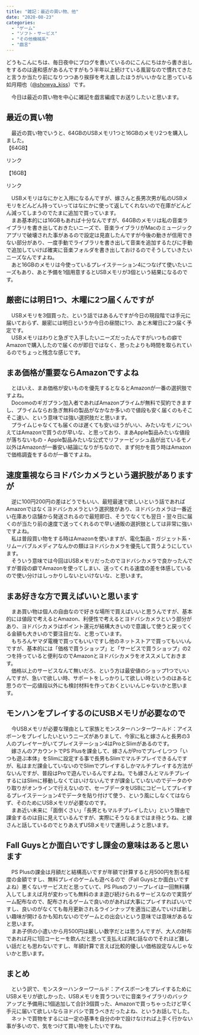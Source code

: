 ```yaml
---
title: "雑記：最近の買い物、他"
date: "2020-08-23"
categories: 
  - "ゲーム"
  - "ソフト・サービス"
  - "その他機械系"
  - "戯言"
---
```


どうもこんにちは、毎日夜中にブログを書いているのにこんにちはから書き出しをするのは違和感があるんですがもう半年以上続けている風習なので慣れてきたと言うか当たり前になりつつあり挨拶を考え直したほうがいいかなと思っている如月翔也（[@showya\_kiss](http://twitter.com/showya_kiss)）です。  
  
　今日は最近の買い物を中心に雑記を戯言編成でお送りしたいと思います。  

## 最近の買い物

　最近の買い物でいうと、64GBのUSBメモリ1つと16GBのメモリ2つを購入しました。  
【64GB】 

<script type="text/javascript">(function(b,c,f,g,a,d,e){b.MoshimoAffiliateObject=a;b[a]=b[a]||function(){arguments.currentScript=c.currentScript||c.scripts[c.scripts.length-2];(b[a].q=b[a].q||[]).push(arguments)};c.getElementById(a)||(d=c.createElement(f),d.src=g,d.id=a,e=c.getElementsByTagName("body")[0],e.appendChild(d))})(window,document,"script","//dn.msmstatic.com/site/cardlink/bundle.js","msmaflink");msmaflink({"n":"Transcend USBメモリ 64GB USB 3.1 スライド式 PS4動作確認済 TS64GJF790KBE 【Amazon.co.jp限定パッケージ】","b":"トランセンドジャパン","t":"TS64GJF790BKE","d":"https:\/\/m.media-amazon.com","c_p":"\/images\/I","p":["\/3181ZyUMNdL.jpg","\/41GRpVwthuL.jpg","\/51dNEPDDGuL.jpg","\/31Jx7weyb7L.jpg","\/51gx6uSeYbL.jpg","\/51mbNdzkrWL.jpg","\/41V3OLBTYaL.jpg"],"u":{"u":"https:\/\/www.amazon.co.jp\/dp\/B07MLX2B2L","t":"amazon","r_v":""},"aid":{"amazon":"2093955","rakuten":"2093954","yahoo":"2099557"},"eid":"V07k5","s":"s"});</script>

リンク

【16GB】 

<script type="text/javascript">(function(b,c,f,g,a,d,e){b.MoshimoAffiliateObject=a;b[a]=b[a]||function(){arguments.currentScript=c.currentScript||c.scripts[c.scripts.length-2];(b[a].q=b[a].q||[]).push(arguments)};c.getElementById(a)||(d=c.createElement(f),d.src=g,d.id=a,e=c.getElementsByTagName("body")[0],e.appendChild(d))})(window,document,"script","//dn.msmstatic.com/site/cardlink/bundle.js","msmaflink");msmaflink({"n":"BUFFALO【国内メーカー】 USBメモリ 16GB USB3.2(Gen1)\/3.1(Gen 1)\/3.0\/2.0 充実サポート RUF3-K16GA-BK\/N【Amazon.co.jp限定】","b":"バッファロー","t":"RUF3-K16GA-BK\/N","d":"https:\/\/m.media-amazon.com","c_p":"\/images\/I","p":["\/31cy77W2yhL.jpg","\/41P8j20aJ3L.jpg","\/61WM5QWhRoL.jpg","\/41L9a52+1kL.jpg","\/51OP1F8cdZL.jpg","\/51CS2eoN2uL.jpg","\/31OTuXudJZL.jpg","\/61eT+bjuc7L.jpg"],"u":{"u":"https:\/\/www.amazon.co.jp\/dp\/B00TMYO5EM","t":"amazon","r_v":""},"aid":{"amazon":"2093955","rakuten":"2093954","yahoo":"2099557"},"eid":"Zqa0C","s":"s"});</script>

リンク

　USBメモリはなにかと入用になるんですが、嫁さんと長男次男が私のUSBメモリをどんどん持っていってはなにかに使って返してくれないので在庫がどんどん減ってしまうのでたまに追加で買っています。  
　まあ基本的には16GBもあれば十分なんですが、64GBのメモリは私の音楽ライブラリを書き出しておきたいニーズで、音楽ライブラリがMacのミュージックアプリで破壊された事があるので設定は見直したんですが今後の動きが信用できない部分があり、一度手動でライブラリを書き出して音楽を追加するたびに手動で追加していけば確実に音楽フォルダを書き出しておけるのでそうしていきたいニーズなんですよね。  
　あと16GBのメモリは今使っているプレイステーション4につなげて使いたいニーズもあり、あと予備を1個用意するとUSBメモリが3個という結果になるのです。  

## 厳密には明日1つ、木曜に2つ届くんですが

　USBメモリを3個買った、という話ではあるんですが今日の現段階では手元に届いておらず、厳密には明日というか今日の昼間に1つ、あと木曜日に2つ届く予定です。  
　USBメモリはわりと急ぎで入手したいニーズだったんですがいつもの癖でAmazonで購入したので届くのが即日ではなく、思ったよりも時間を取られているのでちょっと残念な感じです。  

## まあ価格が重要ならAmazonですよね

　とはいえ、まあ価格が安いものを優先するとなるとAmazonが一番の選択肢ですよね。  
　Docomoのギガプラン加入者であればAmazonプライムが無料で契約できますし、プライムならお急ぎ無料の製品がなかなか多いので値段も安く届くのもそこそこ速い、という意味では強い選択肢だと思います。  
　プライムじゃなくても届くのは遅くても安いほうがいい、みたいなモノについえてはAmazonで買うのが早いな、と思っており、まあApple製品みたいな値段が落ちないもの・Apple製品みたいな公式でリファービッシュ品が出ているモノ以外はAmazonが一番安い結論になりがちなので、まず何かを買う時はAmazonで価格調査をするのが一番ですよね。  

## 速度重視ならヨドバシカメラという選択肢がありますが

　逆に100円200円の差はどうでもいい、最短最速で欲しいという話であればAmazonではなくヨドバシカメラという選択肢があり、ヨドバシカメラは一番近い在庫あり店舗から発送されるので最短即日、そうでなくても翌日・翌々日に届くのが当たり前の速度で送ってくれるので早い通販の選択肢としては非常に強いですよね。  
　私は普段買い物をする時はAmazonを使いますが、電化製品・ガジェット系・リムーバブルメディアなんかの類はヨドバシカメラを優先して買うようにしています。  
　そういう意味では今回はUSBメモリだったのでヨドバシカメラで良かったんですが普段の癖でAmazonを使ってしまい、送ってくれる速度の差を体感しているので使い分けはしっかりしないといけないな、と思います。  

## まあ好きな方で買えばいいと思います

　まあ買い物は個人の自由なので好きな場所で買えばいいと思うんですが、基本的には値段で考えるとAmazon、利便性で考えるとヨドバシカメラという部分があり、ヨドバシカメラはポイント還元が結構大きいので意識して使うと戻ってくる金額も大きいので要注目だな、と思っています。  
　もちろんヤマダ電機で買ってもいいですし他のネットストアで買ってもいいんですが、基本的には「価格で買うショップ」と「サービスで買うショップ」の2つを持っていると便利なのでAmazonとヨドバシカメラをオススメしておきます。  
　価格以上のサービスなんて無いだろ、という方は最安値のショップ1つでいいんですが、急いで欲しい時、サポートをしっかりして欲しい時というのはあると思うので一応値段以外にも検討材料を作っておくといいんじゃないかと思います。  

## モンハンをプレイするのにUSBメモリが必要なので

　今USBメモリが必要な理由として家族とモンスターハンターワールド：アイスボーンをプレイしたいというニーズがありまして、今家に私と嫁さんと長男の3人のプレイヤーがいてプレイステーション4はProとSlimがあるのです。  
　嫁さんのアカウントでPS Plusを課金して、嫁さんがProでプレイしつつ「いつも遊ぶ本体」をSlimに設定する事で長男もSlimでマルチプレイできるんですが、私はまだ課金していないのでSlimでプレイするしかマルチプレイする方法がないんですが、普段はProで遊んでいるんですよね。でも嫁さんとマルチプレイするにはSlimに移動しなくてはいけないんですが課金していないのでデータのやり取りがオンラインで行えないので、セーブデータをUSBにコピーしてプレイするプレイステーション4でデータを貼り付けて使う、という風にしなくてはならず、そのためにUSBメモリが必要なのです。  
　まあ近い未来に「面倒くさい」「長男ともマルチプレイしたい」という理由で課金するのは目に見えているんですが、実際にそうなるまではま待とうね、と嫁さんと話しているのでとりあえずUSBメモリで運用しようと思います。  

## Fall Guysとか面白いですし課金の意味はあると思います

　PS Plusの課金は月額だと結構高いですが年額で計算すると月500円を割る程度の金額ですし、無料プレイのゲームも遊べるので（Fall Guysとか面白いですよね）悪くないサービスだと思っていて、PS Plusのフリープレイは一回無料購入してしまえば月が変わっても無料のまま遊び続けられるサービスなので実質ゲーム配布なので、配布されるゲームで良いのがあれば大事にプレイすればいいですし、良いのがなくても毎月更新されるラインナップを適当に遊んでいけば新しい趣味が開けるかも知れないのでゲームとの出会いという意味では意味があるなと思います。  
　まあ子供の小遣いから月500円は厳しい数字だとは思うんですが、大人の財布であれば月に1回コーヒーを飲んだと思って支払えば済む話なのでそれほど難しい話だとも思わないですし、年額計算で言えば比較的優しい価格設定なんじゃないかと思います。  

## まとめ

　という訳で、モンスターハンターワールド：アイスボーンをプレイするためにUSBメモリが欲しかった、USBメモリを買うついでに音楽ライブラリのバックアップと予備用に1個追加して合計3個買った、Amazonで買っちゃったけど早く手元に届いて欲しいならヨドバシで買うべきだったよね、というお話しでした。  
　ネットで買物をするには一定の基準を自分の中で設けなければ上手く行かない事が多いので、気をつけて買い物をしたいですね。
